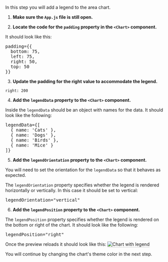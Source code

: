 In this step you will add a legend to the area chart.

1) <strong>Make sure the `App.js` file is still open.</strong>

2) <strong>Locate the code for the `padding` property in the `<Chart>` component.</strong>

It should look like this:

<pre class="file">
padding={{
  bottom: 75,
  left: 75,
  right: 50,
  top: 50
}}
</pre>

3) <strong>Update the padding for the right value to accommodate the legend.</strong>

`right: 200`

4) <strong>Add the `legendData` property to the `<Chart>` component.</strong>

Inside the `legendData` should be an object with names for the data. It should look like the following:

<pre class="file" data-target="clipboard">
legendData={[
  { name: &#39;Cats&#39; }, 
  { name: &#39;Dogs&#39; }, 
  { name: &#39;Birds&#39; }, 
  { name: &#39;Mice&#39; }
]}
</pre>

5) <strong>Add the `legendOrientation` property to the `<Chart>` component.</strong>

You will need to set the orientation for the `legendData` so that it behaves as expected.

The `legendOrientation` property specifies whether the legend is rendered horizontally or vertically. In this case it should be set to vertical:

<pre class="file" data-target="clipboard">
legendOrientation=&quot;vertical&quot;
</pre>

6) <strong>Add the `legendPosition` property to the `<Chart>` component.</strong>

The `legendPosition` property specifies whether the legend is rendered on the bottom or right of the chart. It should look like the following:

<pre class="file" data-target="clipboard">
legendPosition=&quot;right&quot;
</pre>

Once the preview reloads it should look like this:
<img src="area-chart/assets/legend.png" alt="Chart with legend" style="box-shadow: rgba(3, 3, 3, 0.2) 0px 1.25px 2.5px 0px;" />

You will continue by changing the chart's theme color in the next step.
